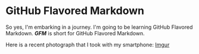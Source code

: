 # GitHub Flavored Markdown 
So yes, I'm embarking in a journey. 
I'm going to be learning GitHub Flavored Markdown. ***GFM*** is short for GitHub Flavored Markdown.

Here is a recent photograph that I took with my smartphone: [Imgur](https://i.imgur.com/BIA7FPR.jpg) 
